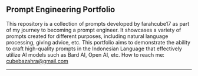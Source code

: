 **Prompt Engineering Portfolio**
----
This repository is a collection of prompts developed by farahcube17 as part of my journey to becoming a prompt engineer. 
It showcases a variety of prompts created for different purposes, including natural language processing, giving advice, etc. 
This portfolio aims to demonstrate the ability to craft high-quality prompts in the Indonesian Language that effectively utilize AI models such as Bard AI, Open AI, etc.
How to reach me: cubebazahra@gmail.com

---
